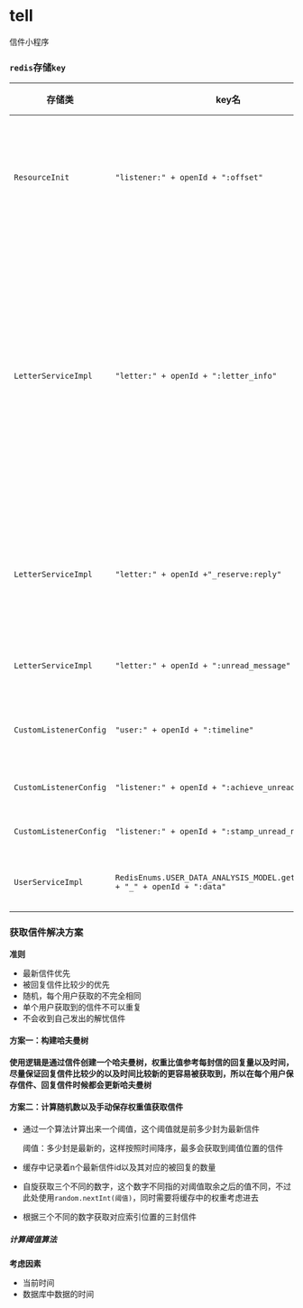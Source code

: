 # tell

信件小程序

### `redis`存储`key`

| 存储类                 | key名                                                        | 存储内容                                                     |
| ---------------------- | ------------------------------------------------------------ | ------------------------------------------------------------ |
| `ResourceInit`         | `"listener:" + openId + ":offset"`                           | 保存每个人的邮票成就已经获取的偏移量                         |
| `LetterServiceImpl`    | `"letter:" + openId + ":letter_info"`                        | 每个人的信件内容，包括上次访问时间，上次访问时数据库内容的数量已经信件的List |
| `LetterServiceImpl`    | `"letter:" + openId +"_reserve:reply"`                       | 保存历史信件内容，属于历史回信内容                           |
| `LetterServiceImpl`    | `"letter:" + openId + ":unread_message"`                     | 回复信件未读消息                                             |
| `CustomListenerConfig` | `"user:" + openId + ":timeline"`                             | 每个用户的时间线内容                                         |
| `CustomListenerConfig` | `"listener:" + openId + ":achieve_unread_num"`               | 未读成就数量                                                 |
| `CustomListenerConfig` | `"listener:" + openId + ":stamp_unread_num"`                 | 未读邮票数量                                                 |
| `UserServiceImpl`      | `RedisEnums.USER_DATA_ANALYSIS_MODEL.getRedisKey() + "_" + openId + ":data"` | 用户数据分析内容                                             |

### 获取信件解决方案

**准则**

- 最新信件优先
- 被回复信件比较少的优先
- 随机，每个用户获取的不完全相同
- 单个用户获取到的信件不可以重复
- 不会收到自己发出的解忧信件

#### 方案一：构建哈夫曼树

**使用逻辑是通过信件创建一个哈夫曼树，权重比值参考每封信的回复量以及时间，尽量保证回复信件比较少的以及时间比较新的更容易被获取到，所以在每个用户保存信件、回复信件时候都会更新哈夫曼树**

#### 方案二：计算随机数以及手动保存权重值获取信件

- 通过一个算法计算出来一个阈值，这个阈值就是前多少封为最新信件

  阈值：多少封是最新的，这样按照时间降序，最多会获取到阈值位置的信件

- 缓存中记录着n个最新信件id以及其对应的被回复的数量

- 自旋获取三个不同的数字，这个数字不同指的对阈值取余之后的值不同，不过此处使用`random.nextInt(阈值)`，同时需要将缓存中的权重考虑进去

- 根据三个不同的数字获取对应索引位置的三封信件



##### 计算阈值算法

**考虑因素**

- 当前时间
- 数据库中数据的时间
